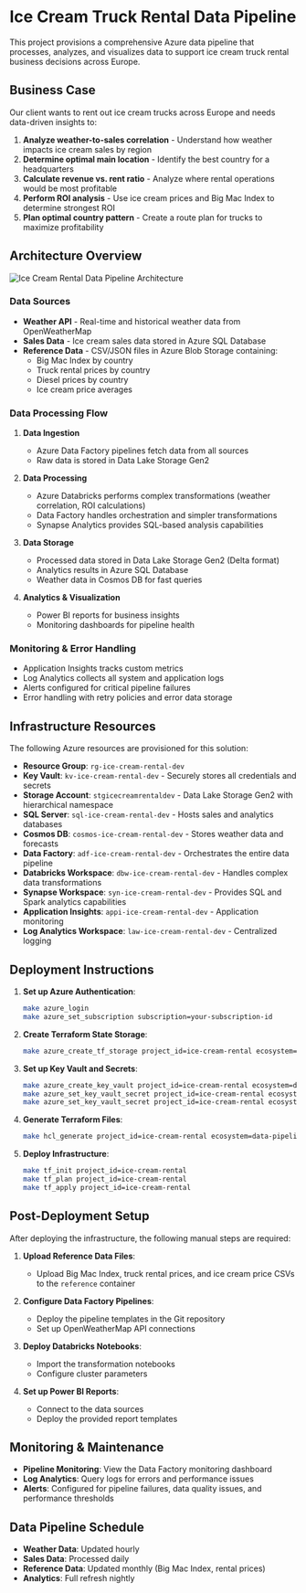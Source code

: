 # Ice Cream Truck Rental Data Pipeline

This project provisions a comprehensive Azure data pipeline that processes, analyzes, and visualizes data to support ice cream truck rental business decisions across Europe.

## Business Case

Our client wants to rent out ice cream trucks across Europe and needs data-driven insights to:

1. **Analyze weather-to-sales correlation** - Understand how weather impacts ice cream sales by region
2. **Determine optimal main location** - Identify the best country for a headquarters
3. **Calculate revenue vs. rent ratio** - Analyze where rental operations would be most profitable
4. **Perform ROI analysis** - Use ice cream prices and Big Mac Index to determine strongest ROI
5. **Plan optimal country pattern** - Create a route plan for trucks to maximize profitability

## Architecture Overview

![Ice Cream Rental Data Pipeline Architecture](architecture-diagram.png)

### Data Sources
- **Weather API** - Real-time and historical weather data from OpenWeatherMap
- **Sales Data** - Ice cream sales data stored in Azure SQL Database
- **Reference Data** - CSV/JSON files in Azure Blob Storage containing:
  - Big Mac Index by country
  - Truck rental prices by country
  - Diesel prices by country
  - Ice cream price averages

### Data Processing Flow
1. **Data Ingestion**
   - Azure Data Factory pipelines fetch data from all sources
   - Raw data is stored in Data Lake Storage Gen2

2. **Data Processing**
   - Azure Databricks performs complex transformations (weather correlation, ROI calculations)
   - Data Factory handles orchestration and simpler transformations
   - Synapse Analytics provides SQL-based analysis capabilities

3. **Data Storage**
   - Processed data stored in Data Lake Storage Gen2 (Delta format)
   - Analytics results in Azure SQL Database
   - Weather data in Cosmos DB for fast queries

4. **Analytics & Visualization**
   - Power BI reports for business insights
   - Monitoring dashboards for pipeline health

### Monitoring & Error Handling
- Application Insights tracks custom metrics
- Log Analytics collects all system and application logs
- Alerts configured for critical pipeline failures
- Error handling with retry policies and error data storage

## Infrastructure Resources

The following Azure resources are provisioned for this solution:

- **Resource Group**: `rg-ice-cream-rental-dev`
- **Key Vault**: `kv-ice-cream-rental-dev` - Securely stores all credentials and secrets
- **Storage Account**: `stgicecreamrentaldev` - Data Lake Storage Gen2 with hierarchical namespace
- **SQL Server**: `sql-ice-cream-rental-dev` - Hosts sales and analytics databases
- **Cosmos DB**: `cosmos-ice-cream-rental-dev` - Stores weather data and forecasts
- **Data Factory**: `adf-ice-cream-rental-dev` - Orchestrates the entire data pipeline
- **Databricks Workspace**: `dbw-ice-cream-rental-dev` - Handles complex data transformations
- **Synapse Workspace**: `syn-ice-cream-rental-dev` - Provides SQL and Spark analytics capabilities
- **Application Insights**: `appi-ice-cream-rental-dev` - Application monitoring
- **Log Analytics Workspace**: `law-ice-cream-rental-dev` - Centralized logging

## Deployment Instructions

1. **Set up Azure Authentication**:
   ```bash
   make azure_login
   make azure_set_subscription subscription=your-subscription-id
   ```

2. **Create Terraform State Storage**:
   ```bash
   make azure_create_tf_storage project_id=ice-cream-rental ecosystem=data-pipeline env=dev
   ```

3. **Set up Key Vault and Secrets**:
   ```bash
   make azure_create_key_vault project_id=ice-cream-rental ecosystem=data-pipeline env=dev
   make azure_set_key_vault_secret project_id=ice-cream-rental ecosystem=data-pipeline env=dev name=sql-admin-password value=your-secure-password
   make azure_set_key_vault_secret project_id=ice-cream-rental ecosystem=data-pipeline env=dev name=weather-api-key value=your-api-key
   ```

4. **Generate Terraform Files**:
   ```bash
   make hcl_generate project_id=ice-cream-rental ecosystem=data-pipeline
   ```

5. **Deploy Infrastructure**:
   ```bash
   make tf_init project_id=ice-cream-rental
   make tf_plan project_id=ice-cream-rental
   make tf_apply project_id=ice-cream-rental
   ```

## Post-Deployment Setup

After deploying the infrastructure, the following manual steps are required:

1. **Upload Reference Data Files**:
   - Upload Big Mac Index, truck rental prices, and ice cream price CSVs to the `reference` container

2. **Configure Data Factory Pipelines**:
   - Deploy the pipeline templates in the Git repository
   - Set up OpenWeatherMap API connections

3. **Deploy Databricks Notebooks**:
   - Import the transformation notebooks
   - Configure cluster parameters

4. **Set up Power BI Reports**:
   - Connect to the data sources
   - Deploy the provided report templates

## Monitoring & Maintenance

- **Pipeline Monitoring**: View the Data Factory monitoring dashboard
- **Log Analytics**: Query logs for errors and performance issues
- **Alerts**: Configured for pipeline failures, data quality issues, and performance thresholds

## Data Pipeline Schedule

- **Weather Data**: Updated hourly
- **Sales Data**: Processed daily
- **Reference Data**: Updated monthly (Big Mac Index, rental prices)
- **Analytics**: Full refresh nightly
